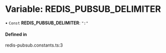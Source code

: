 # Variable: REDIS_PUBSUB_DELIMITER

• `Const` **REDIS_PUBSUB_DELIMITER**: `":"`

#### Defined in

redis-pubsub.constants.ts:3
